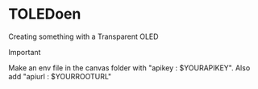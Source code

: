 # TOLEDoen
Creating something with a Transparent OLED


> [!Important]
> Make an env file in the canvas folder with "apikey : $YOURAPIKEY". Also add "apiurl : $YOURROOTURL"
